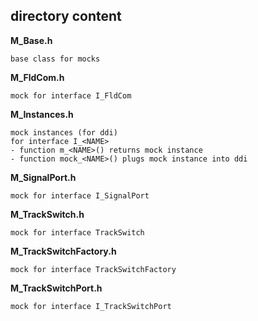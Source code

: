 ## directory content

**M_Base.h**
```
base class for mocks
```

**M_FldCom.h**
```
mock for interface I_FldCom
```

**M_Instances.h**
```
mock instances (for ddi)
for interface I_<NAME>
- function m_<NAME>() returns mock instance
- function mock_<NAME>() plugs mock instance into ddi
```

**M_SignalPort.h**
```
mock for interface I_SignalPort
```

**M_TrackSwitch.h**
```
mock for interface TrackSwitch
```

**M_TrackSwitchFactory.h**
```
mock for interface TrackSwitchFactory
```

**M_TrackSwitchPort.h**
```
mock for interface I_TrackSwitchPort
```
